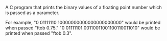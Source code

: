 A C program that prints the binary values of a floating point number which is passed as a parameter. 

For example, 
"0 01111110 10000000000000000000000" would be printed when passed "ftob 0.75." 
"0 01111101 00110011001100110011010" would be printed when passed "ftob 0.3". 
